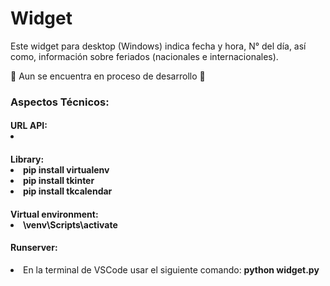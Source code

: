 <caption>
    <div class="container" style="text-aling:center";>
        <h1>Widget</h1>
    </div>
</caption>

<section>
<div class="container">
    <p>Este  widget para desktop (Windows)  indica fecha y hora,  N° del día, así como, información sobre feriados (nacionales e internacionales).</p>
    <p>🚨 Aun se encuentra  en proceso de desarrollo 🚧</p>
</div>

<div class="container">
    <h3>Aspectos Técnicos:</h3>
</div>

<div class="container">
    <h4>URL API:</4>
        <li></li>
</div>

<div class="container">
    <h4>Library:</4>
        <li>pip install virtualenv</li>
        <li>pip install tkinter</li>
        <li>pip install tkcalendar</li>
</div>

<div class="container">
    <h4>Virtual environment:</4>
        <li>\venv\Scripts\activate</li>
</div>
</section>
        
<footer>
    <div class="container">
        <h4>Runserver:</h4>
             <li>En la terminal de VSCode usar el siguiente comando: <b>python widget.py</b></li>        
    </div>
</footer>
